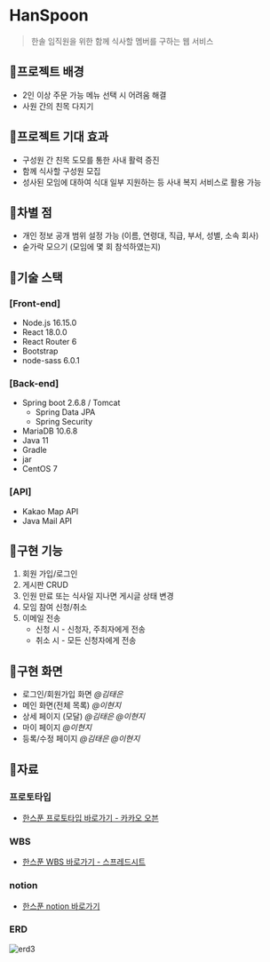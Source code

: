 # HanSpoon

> 한솔 임직원을 위한 함께 식사할 멤버를 구하는 웹 서비스
> 
  
## 📌프로젝트 배경

- 2인 이상 주문 가능 메뉴 선택 시 어려움 해결
- 사원 간의 친목 다지기  

## 📌프로젝트 기대 효과

- 구성원 간 친목 도모를 통한 사내 활력 증진
- 함께 식사할 구성원 모집
- 성사된 모임에 대하여 식대 일부 지원하는 등 사내 복지 서비스로 활용 가능

## 📌차별 점

- 개인 정보 공개 범위 설정 가능 (이름, 연령대, 직급, 부서, 성별, 소속 회사)
- 숟가락 모으기 (모임에 몇 회 참석하였는지)

## 📌기술 스택

### [Front-end]
- Node.js 16.15.0
- React 18.0.0
- React Router 6
- Bootstrap
- node-sass 6.0.1

### [Back-end]
- Spring boot 2.6.8 / Tomcat
    - Spring Data JPA
    - Spring Security
- MariaDB 10.6.8
- Java 11
- Gradle
- jar
- CentOS 7

### [API]

- Kakao Map API
- Java Mail API

## 📌구현 기능

1. 회원 가입/로그인
2. 게시판 CRUD
3. 인원 만료 또는 식사일 지나면 게시글 상태 변경
4. 모임 참여 신청/취소
5. 이메일 전송
    - 신청 시 - 신청자, 주최자에게 전송
    - 취소 시 - 모든 신청자에게 전송

## 📌구현 화면

- 로그인/회원가입 화면 *@김태은*
- 메인 화면(전체 목록) *@이현지*
- 상세 페이지 (모달) *@김태은 @이현지*
- 마이 페이지 *@이현지*
- 등록/수정 페이지 *@김태은 @이현지*

## 📌자료

### 프로토타입
 - [한스푼 프로토타입 바로가기 - 카카오 오븐](https://ovenapp.io/view/Zz27B6TVt18BNWpqnJi0XR4NfvJogMnE/)
 
### WBS
- [한스푼 WBS 바로가기 - 스프레드시트](https://docs.google.com/spreadsheets/d/1X0EKgVEjBqoFMm54vrsC8frt5eyryRRWc9dAod6J7Fw/edit#gid=0)

### notion
- [한스푼 notion 바로가기](https://www.notion.so/4d9088a8da414d4ab8f6225d3e55be18)

### ERD
![erd3](/uploads/17804c9ed7fcfb91aa367024ceb03a37/erd3.PNG)
